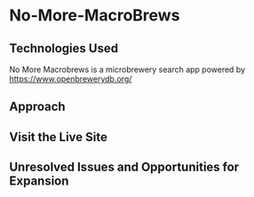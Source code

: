 # No-More-MacroBrews

## Technologies Used
No More Macrobrews is a microbrewery search app powered by https://www.openbrewerydb.org/

## Approach


## Visit the Live Site


## Unresolved Issues and Opportunities for Expansion
